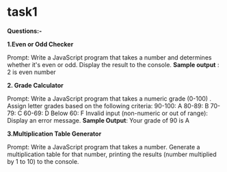 # task1

**Questions:-**

**1.Even or Odd Checker**

Prompt: Write a JavaScript program that takes a number and determines whether it's even or odd. Display the result to the console.
**Sample output** : 2 is even number

**2. Grade Calculator**

Prompt: Write a JavaScript program that takes a numeric grade (0-100) . Assign letter grades based on the following criteria:
90-100: A
80-89: B
70-79: C
60-69: D
Below 60: F
Invalid input (non-numeric or out of range): Display an error message.
**Sample Output**: Your grade of 90 is A

**3.Multiplication Table Generator**

Prompt: Write a JavaScript program that takes a number. Generate a multiplication table for that number, printing the results (number multiplied by 1 to 10) to the console.

